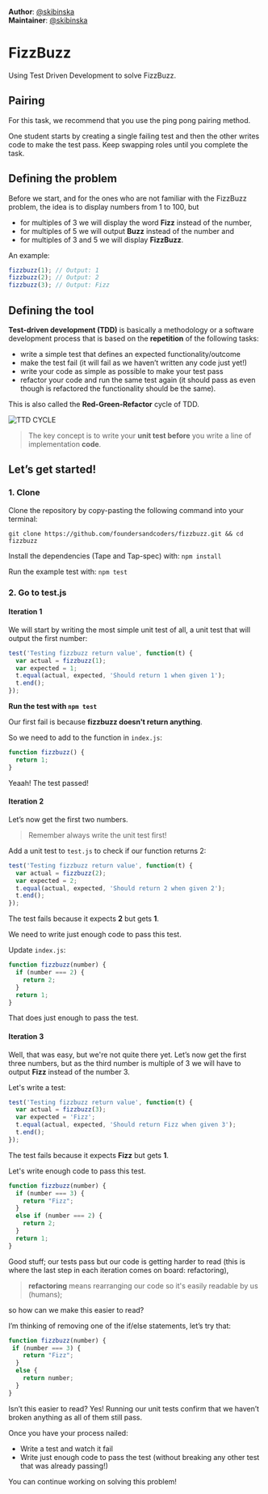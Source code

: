 
**Author**: [@skibinska](https://github.com/skibinska)  
**Maintainer**: [@skibinska](https://github.com/skibinska)


# FizzBuzz

Using Test Driven Development to solve FizzBuzz.

## Pairing

For this task, we recommend that you use the ping pong pairing method.

One student starts by creating a single failing test and then the other writes code to make the test pass. Keep swapping roles until you complete the task.

## Defining the problem

Before we start, and for the ones who are not familiar with the FizzBuzz problem, the idea is to display numbers from 1 to 100, but

- for multiples of 3 we will display the word **Fizz** instead of the number,
- for multiples of 5 we will output **Buzz** instead of the number and
- for multiples of 3 and 5 we will display **FizzBuzz**.

An example:
```javascript
fizzbuzz(1); // Output: 1
fizzbuzz(2); // Output: 2
fizzbuzz(3); // Output: Fizz
```
## Defining the tool

**Test-driven development (TDD)** is basically a methodology or a software development process that is based on the **repetition** of the following tasks:

- write a simple test that defines an expected functionality/outcome
- make the test fail (it will fail as we haven’t written any code just yet!)
- write your code as simple as possible to make your test pass
- refactor your code and run the same test again (it should pass as even though is refactored the functionality should be the same).

This is also called the **Red-Green-Refactor** cycle of TDD.

![TTD CYCLE](https://cloud.githubusercontent.com/assets/10700103/23134527/09fabe52-f78d-11e6-90d8-b747714a52f6.png)

> The key concept is to write your **unit test before** you write a line of implementation **code**.

## Let’s get started!

### 1. Clone

Clone the repository by copy-pasting the following command into your terminal:
```
git clone https://github.com/foundersandcoders/fizzbuzz.git && cd fizzbuzz
```

Install the dependencies (Tape and Tap-spec) with:
`npm install`

Run the example test with:
`npm test`

### 2. Go to test.js

#### Iteration 1

We will start by writing the most simple unit test of all, a unit test that will output the first number:

```javascript
test('Testing fizzbuzz return value', function(t) {
  var actual = fizzbuzz(1);
  var expected = 1;
  t.equal(actual, expected, 'Should return 1 when given 1');
  t.end();
});
```
**Run the test with `npm test`**

Our first fail is because **fizzbuzz doesn't return anything**.

So we need to add to the function in  `index.js`:

```javascript
function fizzbuzz() {
  return 1;
}
```

Yeaah! The test passed!

#### Iteration 2

Let’s now get the first two numbers.

> Remember always write the unit test first!

Add a unit test to `test.js` to check if our function returns 2:

```javascript
test('Testing fizzbuzz return value', function(t) {
  var actual = fizzbuzz(2);
  var expected = 2;
  t.equal(actual, expected, 'Should return 2 when given 2');
  t.end();
});
```
The test fails because it expects **2** but gets **1**.

We need to write just enough code to pass this test.

Update `index.js`:

```javascript
function fizzbuzz(number) {
  if (number === 2) {
    return 2;
  }
  return 1;
}
```
That does just enough to pass the test.

#### Iteration 3

Well, that was easy, but we're not quite there yet. Let’s now get the first three numbers, but as the third number is multiple of 3 we will have to output **Fizz** instead of the number 3.

Let's write a test:

```javascript
test('Testing fizzbuzz return value', function(t) {
  var actual = fizzbuzz(3);
  var expected = 'Fizz';
  t.equal(actual, expected, 'Should return Fizz when given 3');
  t.end();
});
```
The test fails because it expects **Fizz** but gets **1**.

Let's write enough code to pass this test.

```javascript
function fizzbuzz(number) {
  if (number === 3) {
    return "Fizz";
  }
  else if (number === 2) {
    return 2;
  }
  return 1;
}
```
Good stuff; our tests pass but our code is getting harder to read (this is where the last step in each iteration comes on board: refactoring),

> **refactoring** means rearranging our code so it's easily readable by us (humans);

so how can we make this easier to read?

I’m thinking of removing one of the if/else statements, let’s try that:

```javascript
function fizzbuzz(number) {
 if (number === 3) {
    return "Fizz";
  }
  else {
    return number;
  }
}
```
Isn’t this easier to read? Yes! Running our unit tests confirm that we haven’t broken anything as all of them still pass.

Once you have your process nailed:

- Write a test and watch it fail
- Write just enough code to pass the test (without breaking any other test that was already passing!)

You can continue working on solving this problem!
